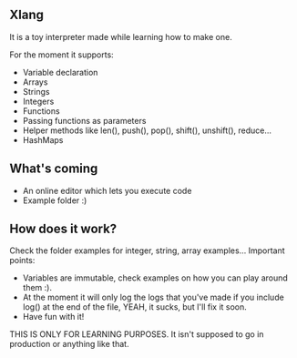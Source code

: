 ## Xlang

It is a toy interpreter made while learning how to make one.

For the moment it supports:

- Variable declaration
- Arrays
- Strings
- Integers
- Functions
- Passing functions as parameters
- Helper methods like len(), push(), pop(), shift(), unshift(), reduce...
- HashMaps

## What's coming

- An online editor which lets you execute code
- Example folder :)

## How does it work?

Check the folder examples for integer, string, array examples...
Important points:

- Variables are immutable, check examples on how you can play around them :).
- At the moment it will only log the logs that you've made if you include log() at the end of the file, YEAH, it sucks, but I'll fix it soon.
- Have fun with it!

THIS IS ONLY FOR LEARNING PURPOSES. It isn't supposed to go in production or anything like that.
